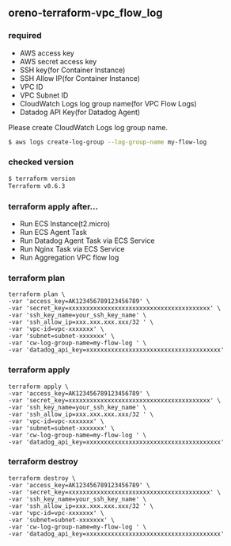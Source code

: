 ## oreno-terraform-vpc_flow_log

### required

- AWS access key
- AWS secret access key
- SSH key(for Container Instance)
- SSH Allow IP(for Container Instance)
- VPC ID
- VPC Subnet ID
- CloudWatch Logs log group name(for VPC Flow Logs)
- Datadog API Key(for Datadog Agent)

Please create CloudWatch Logs log group name.

```sh
$ aws logs create-log-group --log-group-name my-flow-log
```

### checked version

```sh
$ terraform version
Terraform v0.6.3
```

### terraform apply after...

- Run ECS Instance(t2.micro)
- Run ECS Agent Task
- Run Datadog Agent Task via ECS Service
- Run Nginx Task via ECS Service
- Run Aggregation VPC flow log

### terraform plan

```
terraform plan \
-var 'access_key=AK123456789123456789' \
-var 'secret_key=xxxxxxxxxxxxxxxxxxxxxxxxxxxxxxxxxxxxxxxx' \
-var 'ssh_key_name=your_ssh_key_name' \
-var 'ssh_allow_ip=xxx.xxx.xxx.xxx/32 ' \
-var 'vpc-id=vpc-xxxxxxx' \
-var 'subnet=subnet-xxxxxxx' \
-var 'cw-log-group-name=my-flow-log ' \
-var 'datadog_api_key=xxxxxxxxxxxxxxxxxxxxxxxxxxxxxxxxxxxxxx'
```

### terraform apply

```
terraform apply \
-var 'access_key=AK123456789123456789' \
-var 'secret_key=xxxxxxxxxxxxxxxxxxxxxxxxxxxxxxxxxxxxxxxx' \
-var 'ssh_key_name=your_ssh_key_name' \
-var 'ssh_allow_ip=xxx.xxx.xxx.xxx/32 ' \
-var 'vpc-id=vpc-xxxxxxx' \
-var 'subnet=subnet-xxxxxxx' \
-var 'cw-log-group-name=my-flow-log ' \
-var 'datadog_api_key=xxxxxxxxxxxxxxxxxxxxxxxxxxxxxxxxxxxxxx'
```

### terraform destroy

```
terraform destroy \
-var 'access_key=AK123456789123456789' \
-var 'secret_key=xxxxxxxxxxxxxxxxxxxxxxxxxxxxxxxxxxxxxxxx' \
-var 'ssh_key_name=your_ssh_key_name' \
-var 'ssh_allow_ip=xxx.xxx.xxx.xxx/32 ' \
-var 'vpc-id=vpc-xxxxxxx' \
-var 'subnet=subnet-xxxxxxx' \
-var 'cw-log-group-name=my-flow-log ' \
-var 'datadog_api_key=xxxxxxxxxxxxxxxxxxxxxxxxxxxxxxxxxxxxxx'
```
